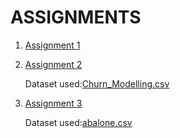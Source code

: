 # ASSIGNMENTS

1. [Assignment 1](https://github.com/IBM-EPBL/IBM-Project-38740-1660385095/blob/main/Assignment_1_R_K_Navina.ipynb)
2. [Assignment 2](https://github.com/IBM-EPBL/IBM-Project-38740-1660385095/blob/main/ASSIGNMENTS/Team%20Member%202-R_K_NAVINA/ASSIGNMENT2_R_K_NAVINA.ipynb)

   Dataset used:[Churn_Modelling.csv](https://github.com/IBM-EPBL/IBM-Project-38740-1660385095/blob/main/ASSIGNMENTS/Team%20Member%202-R_K_NAVINA/Churn_Modelling.csv)
3. [Assignment 3](https://github.com/IBM-EPBL/IBM-Project-38740-1660385095/blob/main/ASSIGNMENTS/Team%20Member%202-R_K_NAVINA/ASSIGNMENT3_R_K_NAVINA.ipynb)
   
   Dataset used:[abalone.csv](https://github.com/IBM-EPBL/IBM-Project-38740-1660385095/blob/main/ASSIGNMENTS/Team%20Member%202-R_K_NAVINA/abalone.csv)

